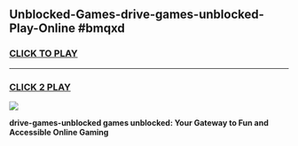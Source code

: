 
## Unblocked-Games-drive-games-unblocked-Play-Online #bmqxd
<h3>
<a href="https://news.freeplayer.one?title=drive-games-unblocked&ref=3">CLICK TO PLAY</a></h3>
<hr>

<h3>
<a href="https://news.freeplayer.one?title=drive-games-unblocked&ref=3">CLICK 2 PLAY</a>
  
</h3>

<a href="https://news.freeplayer.one?title=drive-games-unblocked&ref=3"><img src="https://clearcache.store/games.png"></a>


**drive-games-unblocked games unblocked: Your Gateway to Fun and Accessible Online Gaming**
